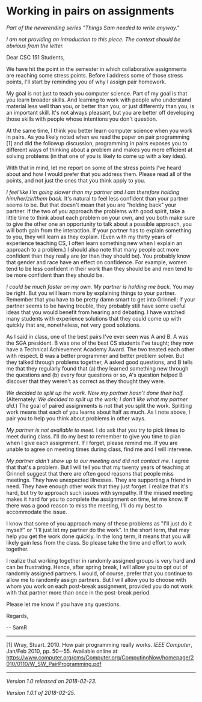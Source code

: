 Working in pairs on assignments
===============================

_Part of the neverending series "Things Sam needed to write anyway."_

_I am not providing an introduction to this piece.  The context should
be obvious from the letter._

Dear CSC 151 Students,

We have hit the point in the semester in which collaborative assignments
are reaching some stress points.  Before I address some of those stress
points, I'll start by reminding you of why I assign pair homework.

My goal is not just to teach you computer science.  Part of my goal
is that you learn broader skills.  And learning to work with people
who understand material less well than you, or better than you, or
just differently than you, is an important skill.  It's not always
pleasant, but you are better off developing those skills with people
whose intentions you don't question.

At the same time, I think you better learn computer science when you work
in pairs.  As you likely noted when we read the paper on pair programming
[1] and did the followup discussion, programming in pairs exposes you to
different ways of thinking about a problem and makes you more efficient
at solving problems (in that one of you is likely to come up with a
key idea).

With that in mind, let me report on some of the stress points I've heard
about and how I would prefer that you address them.  Please read all of
the points, and not just the ones that you think apply to you.

_I feel like I'm going slower than my partner and I am therefore holding
him/her/zir/them back._  It's natural to feel less confident than your
partner seems to be.  But that doesn't mean that you are "holding back"
your partner.  If the two of you approach the problems with good spirit,
take a little time to think about each problem on your own, and you both
make sure to give the other one an opportunity to talk about a possible
approach, you will both gain from the interaction.  If your partner has
to explain something to you, they will learn as they explain.  (Even with
my thirty years of experience teaching CS, I often learn something new
when I explain an approach to a problem.)  I should also note that many 
people act more confident than they really are (or than they should be).
You probably know that gender and race have an effect on confidence.
For example, women tend to be less confident in their work than they 
should be and men tend to be more confident than they should be.

_I could be much faster on my own.  My partner is holding me back._
You may be right.  But you will learn more by explaining things to your
partner.  Remember that you have to be pretty damn smart to get into
Grinnell; if your partner seems to be having trouble, they probably still
have some useful ideas that you would benefit from hearing and debating.
I have watched many students with experience solutions that they could
come up with quickly that are, nonetheless, not very good solutions.

As I said in class, one of the best pairs I've ever seen was A and B.
A was the SGA president. B was one of the best CS students I've taught;
they now have a Technical Achievement Academy Award.  The two treated each
other with respect.  B was a better programmer and better problem solver.
But they talked through problems together, A asked good questions, and B 
tells me that they regularly found that (a) they learned something new
through the questions and (b) every four questions or so, A's question
helped B discover that they weren't as correct as they thought they were.

_We decided to split up the work.  Now my partner hasn't done their
half._  (Alternately: _We decided to split up the work; I don't like
what my partner did._)  The goal of paired assignments is not that
you split the work.  Splitting work means that each of you learns about
half as much.  As I note above, I pair you to help you think about
problems in other ways.

_My partner is not available to meet._  I do ask that you try to pick
times to meet during class.  I'll do my best to remember to give you 
time to plan when I give each assignment.  If I forget, please remind
me.  If you are unable to agree on meeting times during class, find me
and I will intervene.

_My partner didn't show up to our meeting and did not contact me._  I
agree that that's a problem.  But I will tell you that my twenty years of
teaching at Grinnell suggest that there are often good reasons that people
miss meetings.  They have unexpected illnesses.  They are supporting
a friend in need.  They have enough other work that they just forget.
I realize that it's hard, but try to approach such issues with sympathy.
If the missed meeting makes it hard for you to complete the assignment
on time, let me know.  If there was a good reason to miss the meeting,
I'll do my best to accommodate the issue.

I know that some of you approach many of these problems as "I'll just
do it myself" or "I'll just let my partner do the work". In the short
term, that may help you get the work done quickly.  In the long term,
it means that you will likely gain less from the class.  So please take
the time and effort to work together.

I realize that working together in randomly assigned groups is very hard
and can be frustrating.  Hence, after spring break, I will allow you to
opt out of randomly assigned partners.  I would, of course, prefer that
you continue to allow me to randomly assign partners.  But I will allow
you to choose with whom you work on each post-break assignment, provided
you do not work with that partner more than once in the post-break period.

Please let me know if you have any questions.

Regards,

-- SamR

---

[1] Wray, Stuart.  2010.  How pair programming really works.
_IEEE Computer_, Jan/Feb 2010, pp. 50--55.  Available online at
<https://www.computer.org/cms/Computer.org/ComputingNow/homepage/2010/0110/W_SW_PairProgramming.pdf>

---

*Version 1.0 released on 2018-02-23.*

*Version 1.0.1 of 2018-02-25.*

